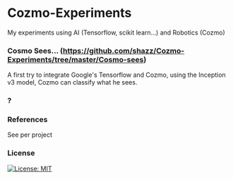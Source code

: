 # Cozmo-Experiments
My experiments using AI (Tensorflow, scikit learn...) and Robotics (Cozmo)

### Cosmo Sees... (https://github.com/shazz/Cozmo-Experiments/tree/master/Cosmo-sees)

A first try to integrate Google's Tensorflow and Cozmo, using the Inception v3 model, Cozmo can classify what he sees.

### ?

### References

See per project

### License

[![License: MIT](https://img.shields.io/badge/License-MIT-yellow.svg)](https://opensource.org/licenses/MIT)
